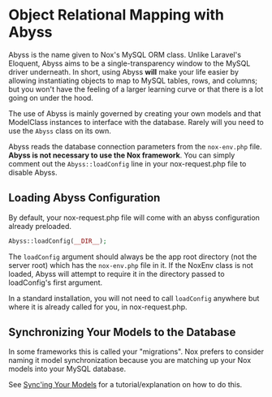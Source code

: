 # Object Relational Mapping with Abyss
Abyss is the name given to Nox's MySQL ORM class. Unlike Laravel's Eloquent, Abyss aims to be a single-transparency window to the MySQL driver underneath. In short, using Abyss **will** make your life easier by allowing instantiating objects to map to MySQL tables, rows, and columns; but you won't have the feeling of a larger learning curve or that there is a lot going on under the hood.

The use of Abyss is mainly governed by creating your own models and that ModelClass instances to interface with the database. Rarely will you need to use the `Abyss` class on its own.

Abyss reads the database connection parameters from the `nox-env.php` file. **Abyss is not necessary to use the Nox framework**. You can simply comment out the `Abyss::loadConfig` line in your nox-request.php file to disable Abyss.

## Loading Abyss Configuration
By default, your nox-request.php file will come with an abyss configuration already preloaded.

```php
Abyss::loadConfig(__DIR__);
```
The `loadConfig` argument should always be the app root directory (not the server root) which has the `nox-env.php` file in it. If the NoxEnv class is not loaded, Abyss will attempt to require it in the directory passed to loadConfig's first argument.

In a standard installation, you will not need to call `loadConfig` anywhere but where it is already called for you, in nox-request.php.

## Synchronizing Your Models to the Database
In some frameworks this is called your "migrations". Nox prefers to consider naming it model synchronization because you are matching up your Nox models into your MySQL database.

See [Sync'ing Your Models](/docs/1.x/how-to/syncing-models) for a tutorial/explanation on how to do this.
